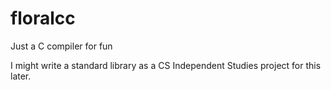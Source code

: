 # floralcc
Just a C compiler for fun

I might write a standard library as a CS Independent Studies project for this later.
